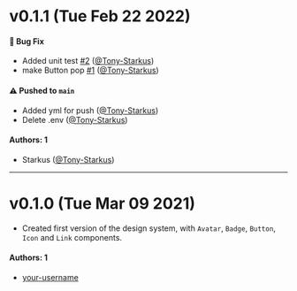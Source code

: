 # v0.1.1 (Tue Feb 22 2022)

#### 🐛 Bug Fix

- Added unit test [#2](https://github.com/Tony-Starkus/learnstorybook-design-system/pull/2) ([@Tony-Starkus](https://github.com/Tony-Starkus))
- make Button pop [#1](https://github.com/Tony-Starkus/learnstorybook-design-system/pull/1) ([@Tony-Starkus](https://github.com/Tony-Starkus))

#### ⚠️ Pushed to `main`

- Added yml for push ([@Tony-Starkus](https://github.com/Tony-Starkus))
- Delete .env ([@Tony-Starkus](https://github.com/Tony-Starkus))

#### Authors: 1

- Starkus ([@Tony-Starkus](https://github.com/Tony-Starkus))

---

# v0.1.0 (Tue Mar 09 2021)

- Created first version of the design system, with `Avatar`, `Badge`, `Button`, `Icon` and `Link` components.

#### Authors: 1

- [your-username](https://github.com/your-username)
